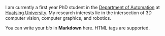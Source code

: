 I am currently a first year PhD student in the [Department&nbsp;of&nbsp;Automation](https://www.au.tsinghua.edu.cn/) at <a href="https://www.tsinghua.edu.cn">Huatsing&nbsp;University</a>. My research interests lie in the intersection of 3D computer vision, computer graphics, and robotics.

You can write your *bio* in **Markdown** here. HTML tags are supported.

